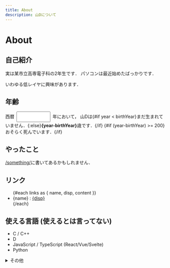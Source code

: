 ```yaml
---
title: About
description: 山Dについて
---
```


<script context="module">
  import contacts from "$lib/contacts.json"
  const links = [
    { name: "GitHub", disp: "@yamader", content: "https://github.com/yamader" },
    ...contacts,
  ]
</script>

<script>
  const birthYear = 2005
  let year = new Date().getFullYear()
</script>

<style lang="scss">
  .yearNum {
    width: 8em;
    margin: 0 .5em;
    padding: .5em;
  }
</style>

# About

## 自己紹介

実は某市立高専電子科の2年生です．
パソコンは最近始めたばっかりです．

いわゆる低レイヤに興味があります．

## 年齢

西暦<input type=number bind:value={year} class="yearNum" />年において，
山Dは{#if year < birthYear}まだ生まれていません．{:else}<strong>{year-birthYear}</strong>歳です．{/if}
{#if (year-birthYear) >= 200}おそらく死んでいます．{/if}

## やったこと

[/something/](/something/)に書いてあるかもしれません．

## リンク

<ul>
  {#each links as { name, disp, content }}
    <li>{name} : <a href={content} target="_blank" rel="external">{disp}</a></li>
  {/each}
</ul>

## 使える言語 (使えるとは言ってない)

- C / C++
- D
- JavaScript / TypeScript (React/Vue/Svelte)
- Python

<details><summary class="h2">その他</summary>

### 環境

- デスクトップ環境 : dwm / fcitx-skk
- エディタ : SublimeText / Vim
- キーボード : HHKB Professional HYBRID / HHKB Professional2
- Twitter : TweetDeck / Twitter for Android

### ディストロ

- Gentoo Linux
- Debian GNU/Linux

### マシン

- Core 8500 / DDR4 128G / GeForce 1070 Ti デスクトップ
- Core 1165G7 / DDR4 16G / Iris Xe ラップトップ
- Ryzen 3100 / DDR4 16G デスクトップ(サーバー)
- その他がらくた

</details>
